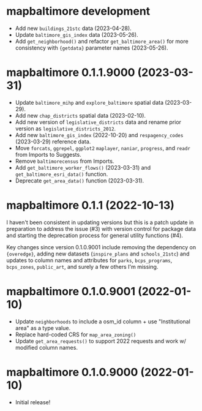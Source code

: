 <!-- NEWS.md is maintained by https://cynkra.github.io/fledge, do not edit -->

# mapbaltimore development

* Add new `buildings_21stc` data (2023-04-28).
* Update `baltimore_gis_index` data (2023-05-26).
* Add `get_neighborhood()` and refactor `get_baltimore_area()` for more consistency with `{getdata}` parameter names (2023-05-26).

# mapbaltimore 0.1.1.9000 (2023-03-31)

* Update `baltimore_mihp` and `explore_baltimore` spatial data (2023-03-29).
* Add new `chap_districts` spatial data  (2023-02-10).
* Add new version of `legislative_districts` data and rename prior version as `legislative_districts_2012`.
* Add new `baltimore_gis_index` (2022-10-20) and `respagency_codes` (2023-03-29) reference data.
* Move `forcats`, `ggrepel`, `ggplot2`  `maplayer`, `naniar`, `progress`, and `readr` from Imports to Suggests.
* Remove `baltimorecensus` from Imports.
* Add `get_baltimore_worker_flows()` (2023-03-31) and `get_baltimore_esri_data()` function.
* Deprecate `get_area_data()` function (2023-03-31).

# mapbaltimore 0.1.1 (2022-10-13)

I haven't been consistent in updating versions but this is a patch update in preparation to address the issue (#3) with version control for package data and starting the deprecation process for general utility functions (#4).

Key changes since version 0.1.0.9001 include removing the dependency on `{overedge}`, adding new datasets (`inspire_plans` and `schools_21stc`) and updates to column names and attributes for `parks`, `bcps_programs`,  `bcps_zones`,  `public_art`, and surely a few others I'm missing.

# mapbaltimore 0.1.0.9001 (2022-01-10)

* Update `neighborhoods` to include a osm_id column + use "Institutional area" as a type value.
* Replace hard-coded CRS for `map_area_zoning()`
* Update `get_area_requests()` to support 2022 requests and work w/ modified column names.

# mapbaltimore 0.1.0.9000 (2022-01-10)

* Initial release!
